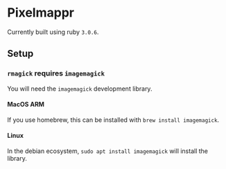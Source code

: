 # Pixelmappr

Currently built using ruby `3.0.6`.

## Setup

### `rmagick` requires `imagemagick`

You will need the `imagemagick` development library.

#### MacOS ARM

If you use homebrew, this can be installed with `brew install imagemagick`.

#### Linux

In the debian ecosystem, `sudo apt install imagemagick` will install the library.